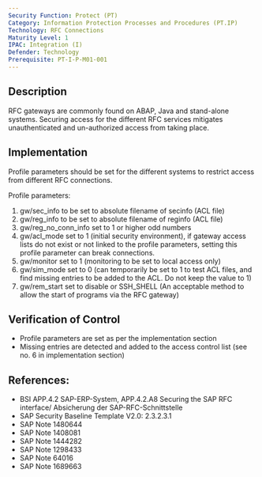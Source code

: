 ```yaml
---
Security Function: Protect (PT)
Category: Information Protection Processes and Procedures (PT.IP)
Technology: RFC Connections
Maturity Level: 1
IPAC: Integration (I)
Defender: Technology
Prerequisite: PT-I-P-M01-001
---
```


## Description

RFC gateways are commonly found on ABAP, Java and stand-alone systems. Securing access for the different RFC services mitigates unauthenticated and un-authorized access from taking place.

## Implementation

Profile parameters should be set for the different systems to restrict access from different RFC connections.

Profile parameters:

1. gw/sec_info to be set to absolute filename of secinfo (ACL file)
2. gw/reg_info to be set to absolute filename of reginfo (ACL file)
3. gw/reg_no_conn_info set to 1 or higher odd numbers
4. gw/acl_mode set to 1 (initial security environment), if gateway access lists do not exist or not linked to the profile parameters, setting this profile parameter can break connections.
5. gw/monitor set to 1 (monitoring to be set to local access only)
6. gw/sim_mode set to 0 (can temporarily be set to 1 to test ACL files, and find missing entries to be added to the ACL. Do not keep the value to 1)
7. gw/rem_start set to disable or SSH_SHELL (An acceptable method to allow the start of programs via the RFC gateway)

## Verification of Control

- Profile parameters are set as per the implementation section
- Missing entries are detected and added to the access control list (see no. 6 in implementation section)

## References:
- BSI APP.4.2 SAP-ERP-System, APP.4.2.A8 Securing the SAP RFC interface/ Absicherung der SAP-RFC-Schnittstelle
- SAP Security Baseline Template V2.0: 2.3.2.3.1
- SAP Note 1480644
- SAP Note 1408081
- SAP Note 1444282
- SAP Note 1298433
- SAP Note 64016
- SAP Note 1689663
